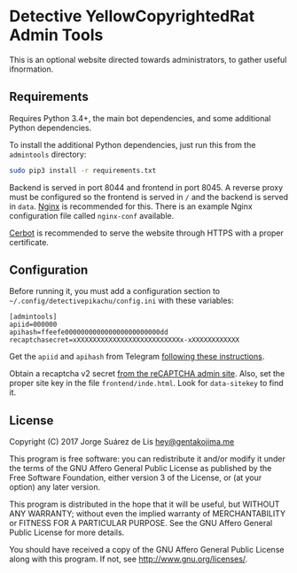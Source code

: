 # Detective YellowCopyrightedRat Admin Tools

This is an optional website directed towards administrators, to gather useful ifnormation.

## Requirements

Requires Python 3.4+, the main bot dependencies, and some additional Python dependencies.

To install the additional Python dependencies, just run this from the `admintools` directory:

```bash
sudo pip3 install -r requirements.txt
```
Backend is served in port 8044 and frontend in port 8045. A reverse proxy must be configured so the frontend is served in `/` and the backend is served in `data`. [Nginx](http://nginx.org/) is recommended for this. There is an example Nginx configuration file called `nginx-conf` available.

[Cerbot](https://certbot.eff.org/) is recommended to serve the website through HTTPS with a proper certificate.

## Configuration

Before running it, you must add a configuration section to `~/.config/detectivepikachu/config.ini` with these variables:

```
[admintools]
apiid=000000
apihash=ffeefe000000000000000000000000dd
recaptchasecret=xXXXXXXXXXXXXXXXXXXXXXXXXXXx-xXXXXXXXXXXXX
```

Get the `apiid` and `apihash` from Telegram [following these instructions](https://core.telegram.org/api/obtaining_api_id#obtaining-api-id).

Obtain a recaptcha v2 secret [from the reCAPTCHA admin site](https://core.telegram.org/api/obtaining_api_id#obtaining-api-id).
Also, set the proper site key in the file `frontend/inde.html`. Look for `data-sitekey` to find it.

## License

Copyright (C) 2017 Jorge Suárez de Lis <hey@gentakojima.me>

This program is free software: you can redistribute it and/or modify it under the terms of the GNU Affero General Public License as published by the Free Software Foundation, either version 3 of the License, or (at your option) any later version.

This program is distributed in the hope that it will be useful, but WITHOUT ANY WARRANTY; without even the implied warranty of MERCHANTABILITY or FITNESS FOR A PARTICULAR PURPOSE. See the GNU Affero General Public License for more details.

You should have received a copy of the GNU Affero General Public License along with this program. If not, see <http://www.gnu.org/licenses/>.
